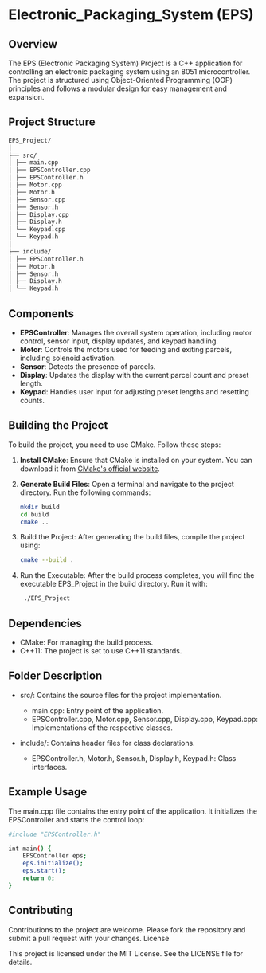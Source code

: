 # Electronic_Packaging_System (EPS)

## Overview

The EPS (Electronic Packaging System) Project is a C++ application for controlling an electronic packaging system using an 8051 microcontroller. The project is structured using Object-Oriented Programming (OOP) principles and follows a modular design for easy management and expansion.

## Project Structure
```bash
EPS_Project/
│
├── src/
│ ├── main.cpp
│ ├── EPSController.cpp
│ ├── EPSController.h
│ ├── Motor.cpp
│ ├── Motor.h
│ ├── Sensor.cpp
│ ├── Sensor.h
│ ├── Display.cpp
│ ├── Display.h
│ └── Keypad.cpp
│ └── Keypad.h
│
├── include/
│ ├── EPSController.h
│ ├── Motor.h
│ ├── Sensor.h
│ ├── Display.h
│ └── Keypad.h
```


## Components

- **EPSController**: Manages the overall system operation, including motor control, sensor input, display updates, and keypad handling.
- **Motor**: Controls the motors used for feeding and exiting parcels, including solenoid activation.
- **Sensor**: Detects the presence of parcels.
- **Display**: Updates the display with the current parcel count and preset length.
- **Keypad**: Handles user input for adjusting preset lengths and resetting counts.

## Building the Project

To build the project, you need to use CMake. Follow these steps:

1. **Install CMake**: Ensure that CMake is installed on your system. You can download it from [CMake's official website](https://cmake.org/download/).

2. **Generate Build Files**:
   Open a terminal and navigate to the project directory. Run the following commands:

   ```bash
   mkdir build
   cd build
   cmake ..
   ```

3. Build the Project:
    After generating the build files, compile the project using:

   ```bash
   cmake --build .
   ```

4. Run the Executable:
   After the build process completes, you will find the executable EPS_Project in the build directory. Run it with:

   ```bash
    ./EPS_Project
   ```

## Dependencies

- CMake: For managing the build process.
- C++11: The project is set to use C++11 standards.

## Folder Description

- src/: Contains the source files for the project implementation.
    - main.cpp: Entry point of the application.
    - EPSController.cpp, Motor.cpp, Sensor.cpp, Display.cpp, Keypad.cpp: Implementations of the respective classes.

- include/: Contains header files for class declarations.
    - EPSController.h, Motor.h, Sensor.h, Display.h, Keypad.h: Class interfaces.

## Example Usage

The main.cpp file contains the entry point of the application. It initializes the EPSController and starts the control loop:

```bash
#include "EPSController.h"

int main() {
    EPSController eps;
    eps.initialize();
    eps.start();
    return 0;
}
```

## Contributing

Contributions to the project are welcome. Please fork the repository and submit a pull request with your changes.
License

This project is licensed under the MIT License. See the LICENSE file for details.